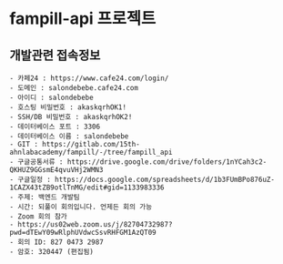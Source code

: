 # fampill-api 프로젝트

## 개발관련 접속정보
	- 카페24 : https://www.cafe24.com/login/
	- 도메인 : salondebebe.cafe24.com
	- 아이디 : salondebebe
	- 호스팅 비밀번호 : akaskqrhOK1!
	- SSH/DB 비밀번호 : akaskqrhOK2!
	- 데이터베이스 포트 : 3306
	- 데이터베이스 이름 : salondebebe
	- GIT : https://gitlab.com/15th-ahnlabacademy/fampill/-/tree/fampill_api
	- 구글공통서류 : https://drive.google.com/drive/folders/1nYCah3c2-QKHUZ9GGsmE4qvuVHj2WMN3
	- 구글일정 : https://docs.google.com/spreadsheets/d/1b3FUmBPo876uZ-1CAZX43tZB9otlTnMG/edit#gid=1133983336
	- 주제: 백엔드 개발팀
	- 시간: 되풀이 회의입니다. 언제든 회의 가능
	- Zoom 회의 참가
	- https://us02web.zoom.us/j/82704732987?pwd=dTEwY09wRlphUVdwcSsvRHFGM1AzQT09
	- 회의 ID: 827 0473 2987
	- 암호: 320447 (편집됨) 